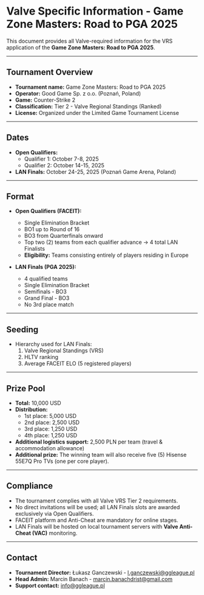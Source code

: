 # Valve Specific Information - Game Zone Masters: Road to PGA 2025

This document provides all Valve-required information for the VRS application of the **Game Zone Masters: Road to PGA 2025**.

---

## Tournament Overview
- **Tournament name:** Game Zone Masters: Road to PGA 2025  
- **Operator:** Good Game Sp. z o.o. (Poznań, Poland)  
- **Game:** Counter-Strike 2  
- **Classification:** Tier 2 - Valve Regional Standings (Ranked)  
- **License:** Organized under the Limited Game Tournament License  

---

## Dates
- **Open Qualifiers:**  
  - Qualifier 1: October 7-8, 2025  
  - Qualifier 2: October 14-15, 2025  
- **LAN Finals:** October 24-25, 2025 (Poznań Game Arena, Poland)

---

## Format
- **Open Qualifiers (FACEIT):**  
  - Single Elimination Bracket  
  - BO1 up to Round of 16  
  - BO3 from Quarterfinals onward  
  - Top two (2) teams from each qualifier advance → 4 total LAN Finalists  
  - **Eligibility:** Teams consisting entirely of players residing in Europe  

- **LAN Finals (PGA 2025):**  
  - 4 qualified teams  
  - Single Elimination Bracket  
  - Semifinals - BO3  
  - Grand Final - BO3  
  - No 3rd place match  

---

## Seeding
- Hierarchy used for LAN Finals:  
  1. Valve Regional Standings (VRS)  
  2. HLTV ranking  
  3. Average FACEIT ELO (5 registered players)  

---

## Prize Pool
- **Total:** 10,000 USD  
- **Distribution:**  
  - 1st place: 5,000 USD  
  - 2nd place: 2,500 USD  
  - 3rd place: 1,250 USD  
  - 4th place: 1,250 USD  
- **Additional logistics support:** 2,500 PLN per team (travel & accommodation allowance)  
- **Additional prize:** The winning team will also receive five (5) Hisense 55E7Q Pro TVs (one per core player).  

---

## Compliance
- The tournament complies with all Valve VRS Tier 2 requirements.  
- No direct invitations will be used; all LAN Finals slots are awarded exclusively via Open Qualifiers.  
- FACEIT platform and Anti-Cheat are mandatory for online stages.  
- LAN Finals will be hosted on local tournament servers with **Valve Anti-Cheat (VAC)** monitoring.  

---

## Contact
- **Tournament Director:** Łukasz Ganczewski - l.ganczewski@ggleague.pl  
- **Head Admin:** Marcin Banach - marcin.banachdrist@gmail.com  
- **Support contact:** info@ggleague.pl  
